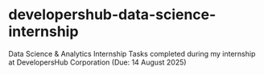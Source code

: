 # developershub-data-science-internship
Data Science &amp; Analytics Internship Tasks completed during my internship at DevelopersHub Corporation (Due: 14 August 2025)
